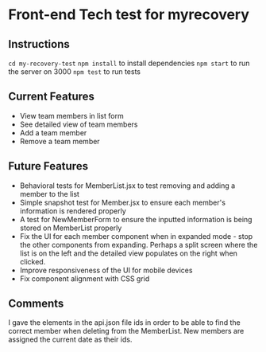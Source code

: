 # Front-end Tech test for myrecovery

## Instructions

`cd my-recovery-test`
`npm install` to install dependencies
`npm start` to run the server on 3000
`npm test` to run tests

## Current Features

* View team members in list form
* See detailed view of team members 
* Add a team member
* Remove a team member

## Future Features

* Behavioral tests for MemberList.jsx to test removing and adding a member to the list
* Simple snapshot test for Member.jsx to ensure each member's information is rendered properly
* A test for NewMemberForm to ensure the inputted information is being stored on MemberList properly
* Fix the UI for each member component when in expanded mode - stop the other components from expanding. Perhaps a split screen where the list is on the left and the detailed view populates on the right when clicked.
* Improve responsiveness of the UI for mobile devices
* Fix component alignment with CSS grid

## Comments
I gave the elements in the api.json file ids in order to be able to find the correct member when deleting from the MemberList. New members are assigned the current date as their ids.